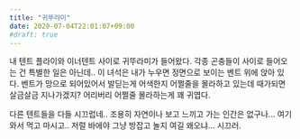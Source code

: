 ```yaml
---
title: "귀뚜라미"
date: 2020-07-04T22:01:07+09:00
#draft: true
---
```

내 텐트 플라이와 이너텐트 사이로 귀뚜라미가 들어왔다.
각종 곤충들이 사이로 들어오는 건 특별한 일은 아닌데..
이 녀석은 내가 누우면 정면으로 보이는 벤트 위에 앉아 있다.
벤트가 망으로 되어있어서 발딛는게 어색한지 어쩔줄을 몰라하고 있는데
때가되면 살금살금 지나가겠지? 어리버리 어쩔줄 몰라하는게 꽤 귀엽다.

다른 텐트들을 다들 시끄럽네.. 조용히 자연이나 보고 느끼고
가는 인간은 없구나... 여기와서 먹고 마시고.. 저럴 바에야 
그냥 방잡고 놀지 여길 왜오냐... 시끄러.
